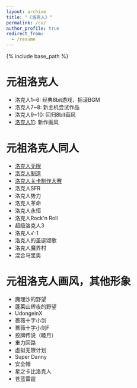 ```yaml
---
layout: archive
title: "《洛克人》"
permalink: /cv/
author_profile: true
redirect_from:
  - /resume
---
```


{% include base_path %}

元祖洛克人
======
* 洛克人1~6: 经典8bit游戏，摇滚BGM
* 洛克人7~8: 新主机尝试作品
* 洛克人9~10: 回归8bit画风
* [洛克人11](https://store.steampowered.com/app/742300/Mega_Man_11/): 新作画风

元祖洛克人同人
======
* [洛克人无限](https://megaphilx.com/index.php/home/games/mega-man-unlimited/)
* [洛克人制造](https://megamanmaker.com/)
* [洛克人关卡制作大赛](https://www.magmmlcontest.com/games.php)
* 洛克人SFR
* 洛克人势力
* 洛克人革命
* 洛克人永恒
* 洛克人Rock'n Roll
* 超级洛克人3
* 洛克人√-1
* 洛克人的圣诞颂歌
* 洛克人魔界村
* 混合马里奥
  
元祖洛克人画风，其他形象
======
* 魔理沙的野望
* 蓬莱山辉夜的野望
* UdongeinX
* 蔷薇十字小剑
* 蔷薇十字小剑F
* 投牌传说（睦月）
* 重力回路
* 虚拟无限计划
* Super Danny
* 安全帽
* 星之卡比洛克人
* 苍蓝雷霆
